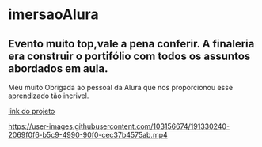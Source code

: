 # imersaoAlura 
## Evento muito top,vale a pena conferir. A finaleria era construir o portifólio com todos os assuntos abordados em aula.
Meu muito Obrigada ao pessoal da Alura que nos proporcionou esse aprendizado tão incrivel.

[link do projeto](https://sheilaacunha.github.io/Alura-imersao-JS-2022/index.html)

https://user-images.githubusercontent.com/103156674/191330240-2069f0f6-b5c9-4990-90f0-cec37b4575ab.mp4


